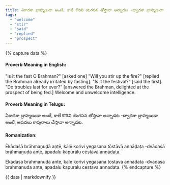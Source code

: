 ```yaml
---
title: ఏకాదశా బ్రాహ్మణుడా అంటే, కాలే కొరివి యెగసన తోస్తావా అన్నాడట -ద్వాదశా బ్రాహ్మణుడా అంటే, ఆపదలు కాపురాలు చేస్తావా అన్నాడట.
tags:
  - "welcome"
  - "stir"
  - "said"
  - "replied"
  - "prospect"
---
```


{% capture data %}
#### Proverb Meaning in English:
"Is it the fast O Brahman?" [asked one] "Will you stir up the fire?" [replied the Brahman already irritated by fasting]. "Is it the festival?" [said the first]. "Do troubles last for ever?" [answered the Brahman, delighted at the prospect of being fed.]
Welcome and unwelcome intelligence.

#### Proverb Meaning in Telugu:
ఏకాదశా బ్రాహ్మణుడా అంటే, కాలే కొరివి యెగసన తోస్తావా అన్నాడట -ద్వాదశా బ్రాహ్మణుడా అంటే, ఆపదలు కాపురాలు చేస్తావా అన్నాడట.

#### Romanization:
Ēkādaśā brāhmaṇuḍā aṇṭē, kālē korivi yegasana tōstāvā annāḍaṭa -dvādaśā brāhmaṇuḍā aṇṭē, āpadalu kāpurālu cēstāvā annāḍaṭa.

Ekadasa brahmanuda ante, kale korivi yegasana tostava annadata -dvadasa brahmanuda ante, apadalu kapuralu cestava annadata.
{% endcapture %}

{{ data | markdownify }}

